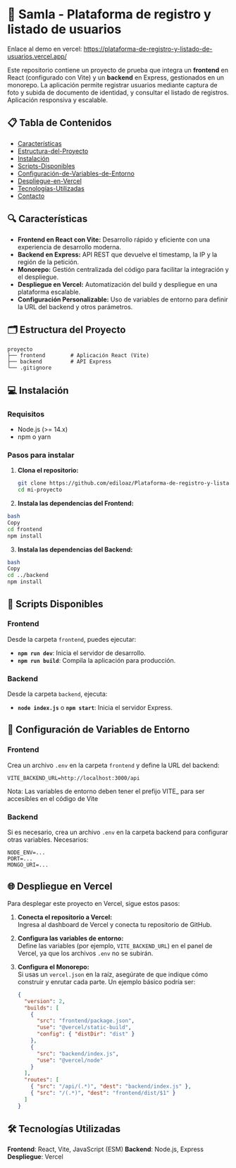 # 🚀 Samla - Plataforma de registro y listado de usuarios

Enlace al demo en vercel: https://plataforma-de-registro-y-listado-de-usuarios.vercel.app/

Este repositorio contiene un proyecto de prueba que integra un **frontend** en React (configurado con Vite) y un **backend** en Express, gestionados en un monorepo. 
La aplicación permite registrar usuarios mediante captura de foto y subida de documento de identidad, y consultar el listado de registros. Aplicación responsiva y escalable.


## 📋 Tabla de Contenidos

- [Características](#-características)
- [Estructura-del-Proyecto](#-estructura-del-proyecto)
- [Instalación](#-instalación)
- [Scripts-Disponibles](#-scripts-disponibles)
- [Configuración-de-Variables-de-Entorno](#-configuración-de-variables-de-entorno)
- [Despliegue-en-Vercel](#-despliegue-en-vercel)
- [Tecnologías-Utilizadas](#-tecnologías-utilizadas)
- [Contacto](#-contacto)

## 🔍 Características

- **Frontend en React con Vite:** Desarrollo rápido y eficiente con una experiencia de desarrollo moderna.
- **Backend en Express:** API REST que devuelve el timestamp, la IP y la región de la petición.
- **Monorepo:** Gestión centralizada del código para facilitar la integración y el despliegue.
- **Despliegue en Vercel:** Automatización del build y despliegue en una plataforma escalable.
- **Configuración Personalizable:** Uso de variables de entorno para definir la URL del backend y otros parámetros.

## 🗂️ Estructura del Proyecto

```plaintext
proyecto
├── frontend        # Aplicación React (Vite)
├── backend         # API Express
└── .gitignore
```

## 💻 Instalación

### Requisitos

- Node.js (>= 14.x)
- npm o yarn

### Pasos para instalar

1. **Clona el repositorio:**

   ```bash
   git clone https://github.com/ediloaz/Plataforma-de-registro-y-listado-de-usuarios
   cd mi-proyecto
   ```

2. **Instala las dependencias del Frontend:**

```bash
bash
Copy
cd frontend
npm install
```


3. **Instala las dependencias del Backend:**

```bash
bash
Copy
cd ../backend
npm install
```


## 🚀 Scripts Disponibles

### Frontend

Desde la carpeta `frontend`, puedes ejecutar:

- **`npm run dev`**: Inicia el servidor de desarrollo.
- **`npm run build`**: Compila la aplicación para producción.

### Backend

Desde la carpeta `backend`, ejecuta:

- **`node index.js`** o **`npm start`**: Inicia el servidor Express.

## 🔧 Configuración de Variables de Entorno

### Frontend

Crea un archivo `.env` en la carpeta `frontend` y define la URL del backend:

```env
VITE_BACKEND_URL=http://localhost:3000/api
```

Nota: Las variables de entorno deben tener el prefijo VITE_ para ser accesibles en el código de Vite

### Backend
Si es necesario, crea un archivo `.env` en la carpeta backend para configurar otras variables. Necesarios:

```env
NODE_ENV=...
PORT=...
MONGO_URI=...
```

## 🌐 Despliegue en Vercel

Para desplegar este proyecto en Vercel, sigue estos pasos:

1. **Conecta el repositorio a Vercel:**  
   Ingresa al dashboard de Vercel y conecta tu repositorio de GitHub.

2. **Configura las variables de entorno:**  
   Define las variables (por ejemplo, `VITE_BACKEND_URL`) en el panel de Vercel, ya que los archivos `.env` no se subirán.

3. **Configura el Monorepo:**  
   Si usas un `vercel.json` en la raíz, asegúrate de que indique cómo construir y enrutar cada parte. Un ejemplo básico podría ser:

   ```json
   {
     "version": 2,
     "builds": [
       {
         "src": "frontend/package.json",
         "use": "@vercel/static-build",
         "config": { "distDir": "dist" }
       },
       {
         "src": "backend/index.js",
         "use": "@vercel/node"
       }
     ],
     "routes": [
       { "src": "/api/(.*)", "dest": "backend/index.js" },
       { "src": "/(.*)", "dest": "frontend/dist/$1" }
     ]
   }
   ```



## 🛠️ Tecnologías Utilizadas
**Frontend**: React, Vite, JavaScript (ESM)
**Backend**: Node.js, Express
**Despliegue**: Vercel